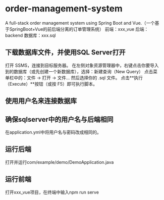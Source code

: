 # order-management-system
A full-stack order management system using Spring Boot and Vue.（一个基于SpringBoot+Vue的前后端分离的订单管理系统）
前端：xxx_vue
后端：backend
数据库：xxx.sql


## 下载数据库文件，并使用SQL Server打开
打开 SSMS，连接到目标服务器。
在左侧对象资源管理器中，右键点击你要导入到的数据库（或先创建一个新数据库），选择：新建查询（New Query）
点击菜单栏中的：文件 → 打开 → 文件...
然后选择你的 .sql 文件。
点击**执行（Execute）**按钮（或按 F5）即可执行脚本。

## 使用用户名来连接数据库
## 确保sqlserver中的用户名与后端相同
在application.yml中将用户名与密码改成相同的。
## 运行后端
打开并运行com/example/demo/DemoApplication.java
## 运行前端
打开xxx_vue项目，在终端中输入npm run serve
